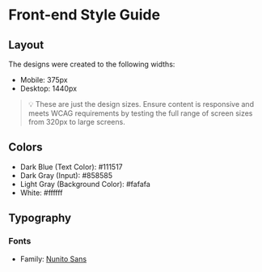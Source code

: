 # Front-end Style Guide

## Layout

The designs were created to the following widths:

- Mobile: 375px
- Desktop: 1440px

> 💡 These are just the design sizes. Ensure content is responsive and meets WCAG requirements by testing the full range of screen sizes from 320px to large screens.

## Colors

- Dark Blue (Text Color): #111517
- Dark Gray (Input): #858585
- Light Gray (Background Color): #fafafa
- White: #ffffff

## Typography

### Fonts

- Family: [Nunito Sans](https://fonts.google.com/specimen/Nunito+Sans)
